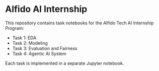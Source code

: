 # Alfido AI Internship

This repository contains task notebooks for the Alfido Tech AI Internship Program:

- Task 1: EDA
- Task 2: Modeling
- Task 3: Evaluation and Fairness
- Task 4: Agentic AI System

Each task is implemented in a separate Jupyter notebook.